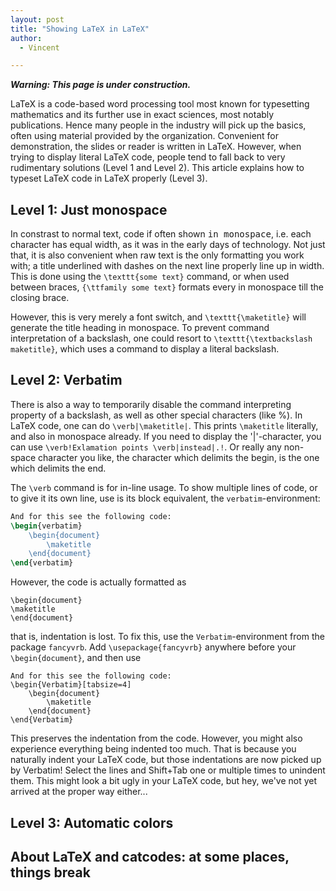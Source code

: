 ```yaml
---
layout: post
title: "Showing LaTeX in LaTeX"
author:
  - Vincent

---
```


<script>
let beforeHighlight = () => {
    let a = document.querySelectorAll("code");
    for (let b of a) {
        if (b.className.includes("language-"))
            continue;
        if (b.classList.contains("verb"))
            continue;
        b.classList.add("language-latex");
    }
};
</script>

**_Warning: This page is under construction._**

LaTeX is a code-based word processing tool most known for typesetting
mathematics and its further use in exact sciences, most notably publications.
Hence many people in the industry will pick up the basics, often using material
provided by the organization. Convenient for demonstration, the slides or reader
is written in LaTeX. However, when trying to display literal LaTeX code, people
tend to fall back to very rudimentary solutions (Level 1 and Level 2). This
article explains how to typeset LaTeX code in LaTeX properly (Level 3).

## Level 1: Just monospace

In constrast to normal text, code if often shown <span
style="font-family:monospace;"> in monospace</span>, i.e. each character has
equal width, as it was in the early days of technology. Not just that, it is
also convenient when raw text is the only formatting you work with; a title
underlined with dashes on the next line properly line up in width. This is done
using the `\texttt{some text}` command, or when used between braces, `{\ttfamily
some text}` formats every in monospace till the closing brace.

However, this is very merely a font switch, and `\texttt{\maketitle}` will
generate the title heading in monospace. To prevent command interpretation of a
backslash, one could resort to `\texttt{\textbackslash maketitle}`, which uses a
command to display a literal backslash.

## Level 2: Verbatim

There is also a way to temporarily disable the command interpreting property of
a backslash, as well as other special characters (like&nbsp;%). In LaTeX code,
one can do `\verb|\maketitle|`. This prints `\maketitle` literally, and also in
monospace already. If you need to display the '|'-character, you can use
`\verb!Exlamation points \verb|instead|.!`. Or really any non-space character
you like, the character which delimits the begin, is the one which delimits the
end.

The `\verb` command is for in-line usage. To show multiple lines of code, or to
give it its own line, use is its block equivalent, the `verbatim`-environment:
```latex
And for this see the following code:
\begin{verbatim}
    \begin{document}
        \maketitle
    \end{document}
\end{verbatim}
```

However, the code is actually formatted as
```plaintext
\begin{document}
\maketitle
\end{document}
```
that is, indentation is lost. To fix this, use the
`Verbatim`-environment from the package `fancyvrb`. Add
`\usepackage{fancyvrb}` anywhere before your
`\begin{document}`, and then use
```
And for this see the following code:
\begin{Verbatim}[tabsize=4]
    \begin{document}
        \maketitle
    \end{document}
\end{Verbatim}
```

This preserves the indentation from the code. However, you might also experience
everything being indented too much. That is because you naturally indent your
LaTeX code, but those indentations are now picked up by Verbatim! Select the
lines and Shift+Tab one or multiple times to unindent them. This might look a
bit ugly in your LaTeX code, but hey, we've not yet arrived at the proper way
either...

## Level 3: Automatic colors

## About LaTeX and catcodes: at some places, things break

